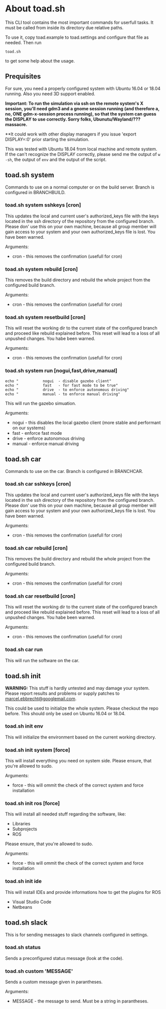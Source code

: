 # About toad.sh

This CLI tool contains the most important commands for userfull tasks. It must be called from inside its directory due relative paths.

To use it, copy toad.example to toad.settings and configure that file as needed. Then run

    toad.sh

to get some help about the usage.

## Prequisites

For sure, you need a properly configured system with Ubuntu 16.04 or 18.04 running. Also you need 3D support enabled.

**Important: To run the simulation via ssh on the remote system's X session, you'll need gdm3 and a gnome session running (and therefore a, no, ONE gdm-x-session process running), so that the system can guess the DISPLAY to use correctly. Sorry folks, Ubunutu/Wayland/??? massacre.**

**It could work with other display managers if you issue 'export DISPLAY=:0' prior starting the simulation.

This was tested with Ubuntu 18.04 from local machine and remote system. If the can't recognize the DISPLAY correctly, please send me the output of ```w -sh```, the output of ```env``` and the output of the script.

## toad.sh system

Commands to use on a normal computer or on the build server. Branch is configured in BRANCHBUILD.

### toad.sh system sshkeys [cron]

This updates the local and current user's authorized_keys file with the keys located in the ssh directory of the repository from the configured branch. Please don' use this on your own machine, because all group member will gain access to your system and your own authorized_keys file is lost. You have been warned.

Arguments:
* cron - this removes the confirmation (usefull for cron)

### toad.sh system rebuild [cron]

This removes the build directory and rebuild the whole project from the configured build branch. 

Arguments:
* cron - this removes the confirmation (usefull for cron)

### toad.sh system resetbuild [cron]

This will reset the working dir to the current state of the configured branch and proceed like rebuild explained before. This reset will lead to a loss of all unpushed changes. You habe been warned.

Arguments:
* cron - this removes the confirmation (usefull for cron)

### toad.sh system run [nogui,fast,drive,manual]

    echo "           nogui  - disable gazebo client"
    echo "           fast   - for fast mode to be true"
    echo "           drive  - to enforce autonomous driving"
    echo "           manual - to enforce manual driving"
This will run the gazebo simuation.

Arguments:
* nogui - this disables the local gazebo client (more stable and performant on our systems)
* fast - enforce fast mode
* drive - enforce autonomous driving
* manual -  enforce manual driving

## toad.sh car

Commands to use on the car. Branch is configured in BRANCHCAR.

### toad.sh car sshkeys [cron]

This updates the local and current user's authorized_keys file with the keys located in the ssh directory of the repository from the configured branch. Please don' use this on your own machine, because all group member will gain access to your system and your own authorized_keys file is lost. You have been warned.

Arguments:
* cron - this removes the confirmation (usefull for cron)

### toad.sh car rebuild [cron]

This removes the build directory and rebuild the whole project from the configured build branch. 

Arguments:
* cron - this removes the confirmation (usefull for cron)

### toad.sh car resetbuild [cron]

This will reset the working dir to the current state of the configured branch and proceed like rebuild explained before. This reset will lead to a loss of all unpushed changes. You habe been warned.

Arguments:
* cron - this removes the confirmation (usefull for cron)

### toad.sh car run

This will run the software on the car.

## toad.sh init

**WARNING:** This stuff is hardly untested and may damage your system. Please report results and problems or supply patches to marcel.ebbrecht@googlemail.com.

This could be used to initialize the whole system. Please checkout the repo before. This should only be used on Ubuntu 16.04 or 18.04.

### toad.sh init env

This will initialize the environment based on the current working directory.

### toad.sh init system [force]

This will install everything you need on system side. Please ensure, that you're allowed to sudo.

Arguments:
* force - this will ommit the check of the correct system and force installation

### toad.sh init ros [force]

This will install all needed stuff regarding the software, like:
* Libraries
* Subprojects
* ROS

Please ensure, that you're allowed to sudo.

Arguments:
* force - this will ommit the check of the correct system and force installation

### toad.sh init ide

This will install IDEs and provide informations how to get the plugins for ROS
* Visual Studio Code
* Netbeans

## toad.sh slack

This is for sending messages to slack channels configured in settings.

### toad.sh status

Sends a preconfigured status message (look at the code).

### toad.sh custom 'MESSAGE'

Sends a custom message given in parantheses.

Arguments:
* MESSAGE - the message to send. Must be a string in parantheses.

